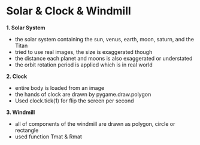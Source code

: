 # Solar & Clock & Windmill

<b>1. Solar System</b>
- the solar system containing the sun, venus, earth, moon, saturn, and the Titan
- tried to use real images, the size is exaggerated though
- the distance each planet and moons is also exaggerated or understated
- the orbit rotation period is applied which is in real world

<b>2. Clock</b>
- entire body is loaded from an image
- the hands of clock are drawn by pygame.draw.polygon
- Used clock.tick(1) for flip the screen per second

<b>3. Windmill</b>
- all of components of the windmill are drawn as polygon, circle or rectangle
- used function Tmat & Rmat

